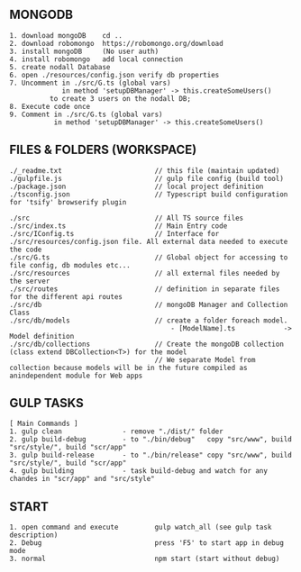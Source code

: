 MONGODB 
------------------------------------
    1. download mongoDB    cd ..
    2. download robomongo  https://robomongo.org/download
    3. install mongoDB     (No user auth)
    4. install robomongo   add local connection
    5. create nodall Database
    6. open ./resources/config.json verify db properties
    7. Uncomment in ./src/G.ts (global vars)
                 in method 'setupDBManager' -> this.createSomeUsers()
              to create 3 users on the nodall DB;
    8. Execute code once
    9. Comment in ./src/G.ts (global vars)
               in method 'setupDBManager' -> this.createSomeUsers()

FILES & FOLDERS (WORKSPACE)
------------------------------------
    ./_readme.txt                       // this file (maintain updated)
    ./gulpfile.js                       // gulp file config (build tool)
    ./package.json                      // local project definition              
    ./tsconfig.json                     // Typescript build configuration for 'tsify' browserify plugin  

    ./src                               // All TS source files 
    ./src/index.ts                      // Main Entry code
    ./src/IConfig.ts                    // Interface for ./src/resources/config.json file. All external data needed to execute the code
    ./src/G.ts                          // Global object for accessing to file config, db modules etc...
    ./src/resources                     // all external files needed by the server
    ./src/routes                        // definition in separate files for the different api routes
    ./src/db                            // mongoDB Manager and Collection Class
    ./src/db/models                     // create a folder foreach model.
                                            - [ModelName].ts            -> Model definition
    ./src/db/collections                // Create the mongoDB collection (class extend DBCollection<T>) for the model
                                        // We separate Model from collection because models will be in the future compiled as anindependent module for Web apps


GULP TASKS 
------------------------------------

    [ Main Commands ]    
    1. gulp clean               - remove "./dist/" folder
    2. gulp build-debug         - to "./bin/debug"   copy "src/www", build "src/style/", build "scr/app"
    3. gulp build-release       - to "./bin/release" copy "src/www", build "src/style/", build "scr/app"
    4. gulp building            - task build-debug and watch for any chandes in "scr/app" and "src/style"


START  
------------------------------------

    1. open command and execute         gulp watch_all (see gulp task description)
    2. Debug                            press 'F5' to start app in debug mode
    3. normal                           npm start (start without debug)
        